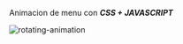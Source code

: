 Animacion de menu con ***CSS + JAVASCRIPT***

![rotating-animation](https://github.com/ezomoza/Rotating-navigation/assets/114027093/f8589b8f-177b-4249-91ec-6ce462e11927)

